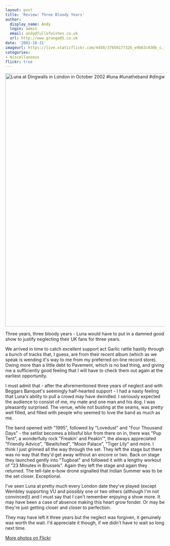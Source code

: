 ```yaml
---
layout: post
title: 'Review: Three Bloody Years'
author:
  display_name: Andy
  login: admin
  email: andy@fullofwishes.co.uk
  url: http://www.grange85.co.uk
date: '2002-10-31'
imageurl: https://live.staticflickr.com/4458/37850177326_e9b63c030b_c.jpg
categories:
- miscellaneous
flickr: true
---
```

<a data-flickr-embed="true" href="https://www.flickr.com/photos/grange85/37850177326/in/photolist-Zse9X6-ZEG43f-qYVLAd-oy7xAJ-7ksNwM-7kwH6f-7ksNv8-7kwH8h-7ksNhD-7ksNkR-7kwH35" title="Luna at Dingwalls in London in October 2002 #luna #lunatheband #dingwalls"><img src="https://live.staticflickr.com/4458/37850177326_e9b63c030b_c.jpg" width="800" height="800" alt="Luna at Dingwalls in London in October 2002 #luna #lunatheband #dingwalls"></a>

Three years, three bloody years - Luna would have to put in a damned good show to justify neglecting their UK fans for three years.

We arrived in time to catch excellent support act Garlic rattle hastily through a bunch of tracks that, I guess, are from their recent album (which as we speak is wending it's way to me from my preferred on-line record store). Owing more than a little debt to Pavement, which is no bad thing, and giving me a sufficiently good feeling that I will have to check them out again at the earliest opportunity.

I must admit that - after the aforementioned three years of neglect and with Beggars Banquet's seemingly half-hearted support - I had a nasty feeling that Luna's ability to pull a crowd may have dwindled. I seriously expected the audience to consist of me, my mate and one man and his dog. I was pleasantly surprised. The venue, while not busting at the seams, was pretty well filled, and filled with people who seemed to love the band as much as me.

The band opened with "1995", followed by "Lovedust" and "Four Thousand Days" - the setlist becomes a blissful blur from there on in, there was "Pup Tent", a wonderfully rock "Freakin' and Peakin'", the always appreciated "Friendly Advice", "Bewitched", "Moon Palace", "Tiger Lily" and more. I think I just grinned all the way through the set. They left the stage but there was no way that they'd get away without an encore or two. Back on stage they launched gently into "Tugboat" and followed it with a lengthy workout of "23 Minutes in Brussels". Again they left the stage and again they returned. The tell-tale e-bow drone signalled that Indian Summer was to be the set closer. Exceptional.

I've seen Luna at pretty much every London date they've played (except Wembley supporting VU and possibly one or two others (although I'm not convinced)) and I must say that I can't remember enjoying a show more. It may have been a case of absence making this heart grow fonder. Or may be they're just getting closer and closer to perfection.

They may have left it three years but the neglect was forgiven, it genuinely was worth the wait. I'd appreciate it though, if we didn't have to wait so long next time.

[More photos on Flickr](https://flic.kr/s/aHsjp1Mtkh)
